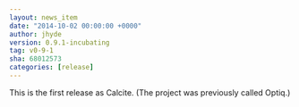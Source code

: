 ```yaml
---
layout: news_item
date: "2014-10-02 00:00:00 +0000"
author: jhyde
version: 0.9.1-incubating
tag: v0-9-1
sha: 68012573
categories: [release]
---
```

<!--
{% comment %}
Licensed to the Apache Software Foundation (ASF) under one or more
contributor license agreements.  See the NOTICE file distributed with
this work for additional information regarding copyright ownership.
The ASF licenses this file to you under the Apache License, Version 2.0
(the "License"); you may not use this file except in compliance with
the License.  You may obtain a copy of the License at

http://www.apache.org/licenses/LICENSE-2.0

Unless required by applicable law or agreed to in writing, software
distributed under the License is distributed on an "AS IS" BASIS,
WITHOUT WARRANTIES OR CONDITIONS OF ANY KIND, either express or implied.
See the License for the specific language governing permissions and
limitations under the License.
{% endcomment %}
-->

This is the first release as Calcite. (The project was previously called Optiq.)
